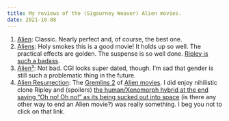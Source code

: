 ```yaml
---
title: My reviews of the (Sigourney Weaver) Alien movies.
date: 2021-10-08
---
```


1. [Alien](https://en.wikipedia.org/wiki/Alien_(film)): Classic. Nearly perfect and, of course, the best one.
2. [Aliens](https://en.wikipedia.org/wiki/Aliens_(film)): Holy smokes this is a good movie! It holds up so well. The practical effects are golden. The suspense is so well done. [Ripley is such a badass](https://www.youtube.com/watch?v=EsxW-xzLhGQ).
3. [Alien³](https://en.wikipedia.org/wiki/Alien_3): Not bad. CGI looks super dated, though. I’m sad that gender is still such a problematic thing in the future.
4. [Alien Resurrection](https://en.wikipedia.org/wiki/Alien_Resurrection): The [Gremlins 2](https://en.wikipedia.org/wiki/Gremlins_2:_The_New_Batch) of [Alien movies](https://en.wikipedia.org/wiki/Alien_(franchise)#Films). I did enjoy nihilistic clone Ripley and (spoilers) [the human/Xenomorph hybrid at the end saying “Oh no! Oh no!” as its being sucked out into space](https://www.youtube.com/watch?v=L4_-rVenLVs) (is there any other way to end an Alien movie?) was really something. I beg you not to click on that link.
